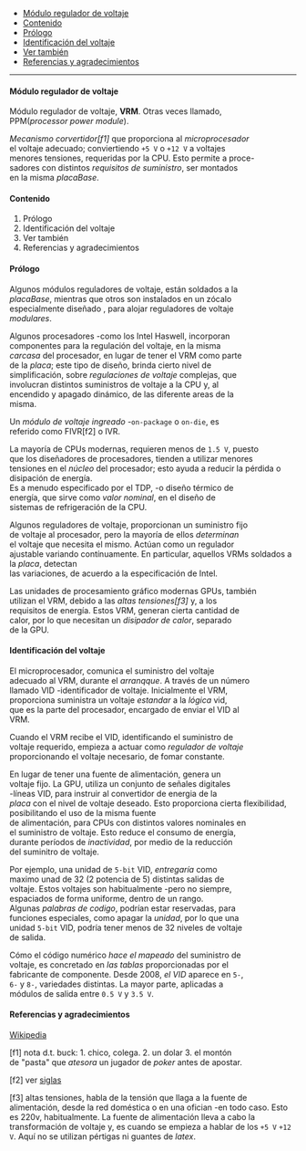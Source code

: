 * [Módulo regulador de voltaje](#i1)
* [Contenido](#i2)
* [Prólogo](#i3)
* [Identificación del voltaje](#i4)
* [Ver también](#i5)
* [Referencias y agradecimientos](#i99)

***************

#### <a name="i1">Módulo regulador de voltaje</a> ####

Módulo   regulador de voltaje, __VRM__. Otras veces   llamado,  
PPM(_processor power module_). 

_Mecanismo corvertidor[f1]_ que proporciona al _microprocesador_  
el voltaje adecuado; conviertiendo `+5 V` o `+12 V` a voltajes  
menores tensiones, requeridas por la CPU. Esto permite a proce-  
sadores con distintos _requisitos de suministro_, ser montados  
en la misma _placaBase_.


#### <a name="i2">Contenido</a> ####

1. Prólogo
2. Identificación del voltaje
3. Ver también
4. Referencias y agradecimientos


#### <a name="i3">Prólogo</a> ####

Algunos módulos reguladores de voltaje, están soldados a   la  
_placaBase_, mientras que otros son instalados en un   zócalo  
especialmente diseñado , para alojar reguladores de   voltaje  
_modulares_. 

Algunos   procesadores -como los Intel Haswell,   incorporan  
componentes   para la regulación del voltaje,  en la   misma  
_carcasa_ del procesador, en lugar de tener el VRM como parte  
de la _placa_; este tipo de diseño, brinda cierto nivel   de  
simplificación, sobre _regulaciones de voltaje_ complejas, que  
involucran   distintos suministros de voltaje a la CPU y,   al  
encendido   y apagado dinámico, de las diferente areas de   la  
misma.  

Un _módulo de voltaje ingreado_ -`on-package` o `on-die`,  es  
referido como FIVR[f2] o IVR.

La mayoría de CPUs modernas, requieren menos de `1.5 V`, puesto  
que los diseñadores de procesadores, tienden a utilizar menores  
tensiones en el _núcleo_ del procesador; esto ayuda a reducir la
pérdida o disipación de energía.  
Es   a menudo especificado por el TDP,  -o diseño térmico   de  
energía,   que sirve como _valor nominal_, en el diseño   de  
sistemas de refrigeración de la CPU.

Algunos reguladores de voltaje, proporcionan un suministro fijo  
de voltaje al procesador, pero la mayoría de ellos _determinan_  
el  voltaje que necesita el mismo.  Actúan como un   regulador  
ajustable variando contínuamente. 
En particular, aquellos VRMs soldados a la _placa_,  detectan  
las variaciones, de acuerdo a la especificación de Intel.

Las unidades de procesamiento gráfico modernas GPUs,  también  
utilizan el VRM, debido a las _altas tensiones[f3]_ y, a  los  
requisitos de energía. Estos VRM, generan cierta cantidad  de  
calor, por lo que necesitan un _disipador de calor_, separado  
de la GPU.


#### <a name="i4">Identificación del voltaje</a> ####

El   microprocesador,  comunica el suministro del   voltaje  
adecuado al VRM, durante el _arranqque_. A través de un número  
llamado VID -identificador de voltaje. Inicialmente el   VRM,  
proporciona suministra un voltaje _estandar_ a la _lógica_ vid,  
que es la parte del procesador, encargado de enviar el VID al  
VRM. 

Cuando el VRM recibe el VID, identificando el suministro de  
voltaje requerido, empieza a actuar como _regulador de voltaje_  
proporcionando el voltaje necesario, de fomar constante.

En   lugar de tener una fuente de alimentación, genera   un  
voltaje fijo. La GPU, utiliza un conjunto de señales digitales  
-líneas VID,  para instruir al convertidor de energia de   la  
_placa_ con el nivel de voltaje deseado. Esto proporciona 
cierta flexibilidad,   posibilitando el uso de la misma fuente  
de alimentación, para CPUs con distintos valores nominales en  
el   suministro de voltaje. Esto reduce el consumo de energía,  
durante períodos de _inactividad_, por medio de la reducción  
del suminitro de voltaje.

Por   ejemplo, una unidad de `5-bit` VID, _entregaría_   como  
maximo   unad de 32 (2 potencia de 5) distintas salidas   de  
voltaje. Estos voltajes son habitualmente  -pero no siempre,  
espaciados de forma uniforme, dentro de un rango.  
Algunas _palabras de codigo_, podrían estar reservadas, para  
funciones especiales, como apagar la _unidad_, por lo que una  
unidad `5-bit` VID, podría tener menos de 32 niveles de voltaje  
de salida. 

Cómo el código numérico _hace el mapeado_ del suministro   de  
voltaje, es concretado en _las tablas_ proporcionadas por el  
fabricante de componente. Desde 2008, _el VID_ aparece en `5-`,  
`6-` y `8-`, variedades distintas. La mayor parte, aplicadas a  
módulos de salida entre `0.5 V` y `3.5 V`.














#### <a name="i99">Referencias y agradecimientos</a> ####

[Wikipedia](https://en.wikipedia.org/wiki/Voltage_regulator_module)

[f1] nota d.t. buck: 1. chico, colega. 2. un dolar 3. el montón  
de "pasta" que _atesora_ un jugador de _poker_ antes de apostar.  

[f2] ver [siglas](www.territoriolinux/TerritorioLinux/siglas.html)

[f3] altas tensiones, habla de la tensión que llaga a la fuente de 
alimentación, desde la red doméstica o en una ofician -en todo caso.
Esto es 220v, habitualmente. La fuente de alimentación lleva a cabo 
la transformación de voltaje y, es cuando se empieza a hablar de los
`+5 V` `+12 V`. Aquí no se utilizan pértigas ni guantes de _latex_.




